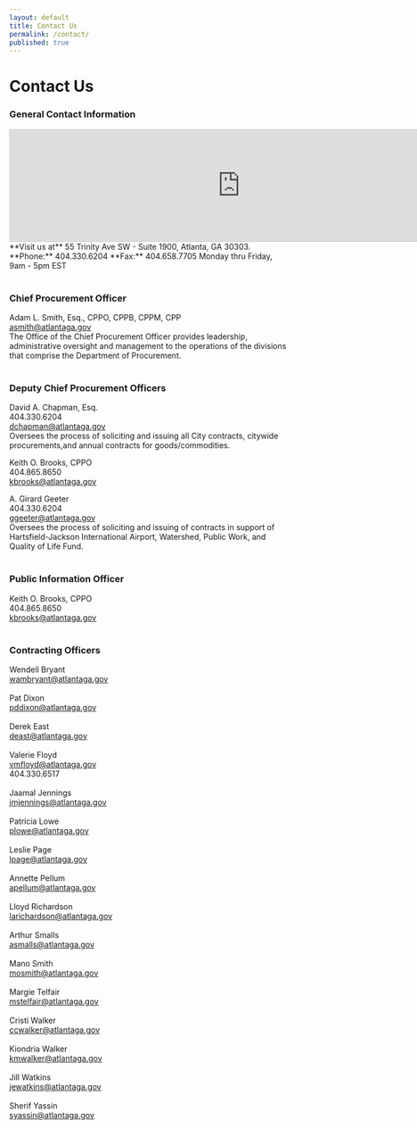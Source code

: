 ```yaml
---
layout: default
title: Contact Us
permalink: /contact/
published: true
---
```


# Contact Us

### General Contact Information

<iframe src="https://www.google.com/maps/embed?pb=!1m18!1m12!1m3!1d3317.517848309522!2d-84.38923999999999!3d33.74728179999998!2m3!1f0!2f0!3f0!3m2!1i1024!2i768!4f13.1!3m3!1m2!1s0x88f5039b33ce999f%3A0x6ce88a2f4a8e54c9!2sTrinity+Avenue+Conn+SW%2C+Atlanta%2C+GA+30334!5e0!3m2!1sen!2sus!4v1410892644708" width="825" height="200" frameborder="0" style="border:1px solid #ccc;"></iframe>
**Visit us at** 55 Trinity Ave SW - Suite 1900, Atlanta, GA 30303.  
**Phone:** 404.330.6204  **Fax:** 404.658.7705  
Monday thru Friday, 9am - 5pm EST
<br><br>

### Chief Procurement Officer
Adam L. Smith, Esq., CPPO, CPPB, CPPM, CPP  
[asmith@atlantaga.gov](mailto:asmith@atlantaga.gov "Email Adam Smith, Chief Procurement Officer")  
The Office of the Chief Procurement Officer provides leadership, administrative oversight and management to the operations of the divisions that comprise the Department of Procurement.
<br><br>

### Deputy Chief Procurement Officers
David A. Chapman, Esq.  
404.330.6204  
[dchapman@atlantaga.gov](mailto:dchapman@atlantaga.gov "Email David A. Chapman, Deputy Chief Procurement Officer")  
Oversees the process of soliciting and issuing all City contracts, citywide procurements,and annual contracts for goods/commodities.

Keith O. Brooks, CPPO  
404.865.8650  
[kbrooks@atlantaga.gov](mailto:kbrooks@atlantaga.gov "Email Keith Brooks, Deputy Chief Procurement Officer")

A. Girard Geeter  
404.330.6204  
[ggeeter@atlantaga.gov](mailto:ggeeter@atlantaga.gov "Email A. Girard Geeter, Deputy Chief Procurement Officer")  
Oversees the process of soliciting and issuing of contracts in support of Hartsfield-Jackson International Airport, Watershed, Public Work, and Quality of Life Fund.
<br><br>

### Public Information Officer
Keith O. Brooks, CPPO  
404.865.8650  
[kbrooks@atlantaga.gov](mailto:kbrooks@atlantaga.gov "Email Keith Brooks, Deputy Chief Procurement Officer")
<br><br>

### Contracting Officers
Wendell Bryant  
[wambryant@atlantaga.gov](mailto:wambryant@atlantaga.gov "Email Wendell Bryant, Contracting officer")
<br><br>
Pat Dixon  
[pddixon@atlantaga.gov](mailto:pddixon@atlantaga.gov "Email Pat Dixon, Contracting officer")
<br><br>
Derek East  
[deast@atlantaga.gov](mailto:deast@atlantaga.gov "Email Derek East, Contracting officer")
<br><br>
Valerie Floyd  
[vmfloyd@atlantaga.gov](mailto:vmfloyd@atlantaga.gov "Email Valerie Floyd, Contracting officer")  
404.330.6517
<br><br>
Jaamal Jennings  
[jmjennings@atlantaga.gov](mailto:atlantaga.gov "Email Jaamal Jennings, Contracting officer")
<br><br>
Patricia Lowe  
[plowe@atlantaga.gov](mailto:plowe@atlantaga.gov "Email Patricia Lowe, Contracting officer")
<br><br>
Leslie Page  
[lpage@atlantaga.gov](mailto:lpage@atlantaga.gov "Email Leslie Page, Contracting officer")
<br><br>
Annette Pellum  
[apellum@atlantaga.gov](mailto:apellum@atlantaga.gov "Email Annette Pellum, Contracting officer")
<br><br>
Lloyd Richardson  
[larichardson@atlantaga.gov](mailto:larichardson@atlantaga.gov "Email Lloyd Richardson, Contracting officer")
<br><br>
Arthur Smalls  
[asmalls@atlantaga.gov](mailto:asmalls@atlantaga.gov "Email Arthur Smalls, Contracting officer")
<br><br>
Mano Smith  
[mosmith@atlantaga.gov](mailto:mosmith@atlantaga.gov "Email Mano Smith, Contracting officer")
<br><br>
Margie Telfair  
[mstelfair@atlantaga.gov](mailto:mstelfair@atlantaga.gov "Email Margie Telfair, Contracting officer")
<br><br>
Cristi Walker  
[ccwalker@atlantaga.gov](mailto:ccwalker@atlantaga.gov "Email Cristi Walker, Contracting officer")
<br><br>
Kiondria Walker  
[kmwalker@atlantaga.gov](mailto:kmwalker@atlantaga.gov "Email Kiondria Walker, Contracting officer")
<br><br>
Jill Watkins  
[jewatkins@atlantaga.gov](mailto:jewatkins@atlantaga.gov "Email Jill Watkins, Contracting officer")
<br><br>
Sherif Yassin  
[syassin@atlantaga.gov](mailto:syassin@atlantaga.gov "Email Sherif Yassin, Contracting officer")